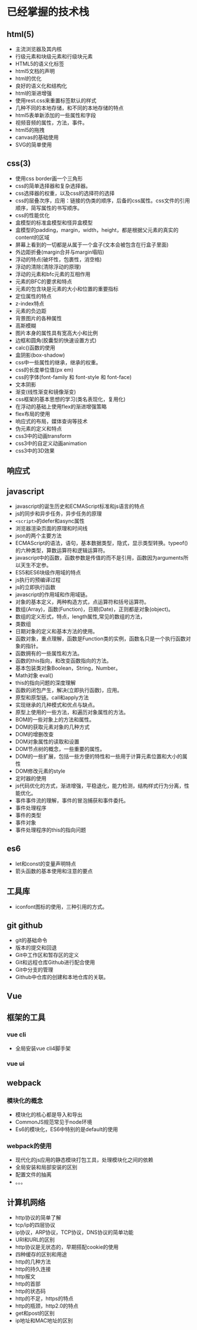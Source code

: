 # 已经掌握的技术栈

## html(5)

* 主流浏览器及其内核
* 行级元素和块级元素和行级块元素
* HTML5的语义化标签
* html5文档的声明
* html的优化
* 良好的语义化和结构化
* html的渐进增强
* 使用rest.css来重置标签默认的样式
* 几种不同的本地存储，和不同的本地存储的特点
* html5表单新添加的一些属性和字段
* 视频音频的属性，方法，事件。
* html5的拖拽
* canvas的基础使用
* SVG的简单使用

## css(3)

* 使用css border画一个三角形
* css的简单选择器和复杂选择器。
* css选择器的权重，以及css的选择符的选择
* css的层叠次序，应用：链接的伪类的顺序，后备的css属性。css文件的引用顺序，简写属性的书写顺序。
* css的性能优化
* 盒模型的标准盒模型和怪异盒模型
* 盒模型的padding，margin，width，height，都是根据父元素的真实的content的区域
* 屏幕上看到的一切都是从属于一个盒子(文本会被包含在行盒子里面)
* 外边距折叠(margin合并与margin塌陷)
* 浮动的特点(破坏性，包裹性，消空格)
* 浮动的清除(清除浮动的原理)
* 浮动的元素和bfc元素的互相作用
* 元素的BFC的要求和特点
* 元素的包含块是元素的大小和位置的重要指标
* 定位属性的特点
* z-index特点
* 元素的负边距
* 背景图片的各种属性
* 高斯模糊
* 图片本身的属性具有宽高大小和比例
* 边框和圆角(胶囊型的快速设置方式)
* calc()函数的使用
* 盒阴影(box-shadow)
* css中一些属性的继承，继承的权重。
* css的长度单位值(px em)
* css的字体(font-family 和 font-style 和 font-face)
* 文本阴影
* 渐变(线性渐变和镜像渐变)
* css框架的基本思想的学习(类名表现化，复用化)
* 在浮动的基础上使用flex的渐进增强策略
* flex布局的使用
* 响应式的布局，媒体查询等技术
* 伪元素的定义和特点
* css3中的动画transform
* css3中的自定义动画animation
* css3中的3D效果

## 响应式

## javascript

* javascript的诞生历史和ECMAScript标准和js语言的特点
* js的同步和异步任务，异步任务的原理
* ```<script>```的defer和async属性
* 浏览器渲染页面的原理和时间线
* json的两个主要方法
* ECMAScript的语法，语句，基本数据类型，隐式，显示类型转换。typeof()的六种类型，算数运算符和逻辑运算符。
* javascript中的函数，函数参数是传值的而不是引用，函数因为arguments所以天生不定参。
* ES5和ES6块级作用域的特点
* js执行的预编译过程
* js的立即执行函数
* javascript的作用域和作用域链。
* 对象的基本定义，两种构造方式，点运算符和括号运算符。
* 数组(Array)，函数(Function)，日期(Date)，正则都是对象(object)。
* 数组的定义形式，特点，length属性,常见的数组的方法，
* 类数组
* 日期对象的定义和基本方法的使用。
* 函数对象，重点理解，函数是Function类的实例，函数名只是一个执行函数对象的指针。
* 函数拥有的一些属性和方法。
* 函数的this指向，和改变函数指向的方法。
* 基本包装类对象Boolean，String，Number。
* Math对象 eval()
* this的指向问题的深度理解
* 函数的闭包产生，解决(立即执行函数)，应用。
* 原型和原型链。call和apply方法
* 实现继承的几种模式和优点与缺点。
* 原型上使用的一些方法，和遍历对象属性的方法。
* BOM的一些对象上的方法和属性。
* DOM的获取元素对象的几种方式
* DOM的增删改查
* DOM对象属性的读取和设置
* DOM节点树的概念，一些重要的属性。
* DOM的一些扩展，包括一些方便的特性和一些用于计算元素位置和大小的属性
* DOM修改元素的style
* 定时器的使用
* js代码优化的方式，渐进增强，平稳退化，能力检测，结构样式行为分离，性能优化。
* 事件事件流的理解，事件的冒泡捕获和事件委托。
* 事件处理程序
* 事件的类型
* 事件对象
* 事件处理程序的this的指向问题

## es6

* let和const的变量声明特点
* 箭头函数的基本使用和注意的要点

## 工具库

* iconfont图标的使用，三种引用的方式。

## git github

* git的基础命令
* 版本的提交和回退
* Git中工作区和暂存区的定义
* Git和远程仓库Github进行配合使用
* Git中分支的管理
* Github中仓库的创建和本地仓库的关联。

## Vue


## 框架的工具

### vue cli

* 全局安装vue cli4脚手架

### vue ui

## webpack

### 模块化的概念

* 模块化的核心都是导入和导出
* CommonJS规范常见于node环境
* Es6的模块化，ES6中特别的是default的使用

### webpack的使用

* 现代化的js应用的静态模块打包工具，处理模块化之间的依赖
* 全局安装和局部安装的区别
* 配置文件的抽离
* 。。。

## 计算机网络

* http协议的简单了解
* tcp/ip的四层协议
* ip协议，ARP协议，TCP协议，DNS协议的简单功能
* URI和URL的区别
* http协议是无状态的，早期搭配cookie的使用
* 四种缓存的区别和用途
* http的几种方法
* http的持久连接
* http报文
* http的首部
* http的状态码
* http的不足，https的特点
* http的瓶颈，http2.0的特点
* get和post的区别
* ip地址和MAC地址的区别
